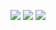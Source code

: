 ![](https://img.shields.io/badge/Java-1.8-green)
![](https://img.shields.io/badge/Maven-4.0.0-brightgreen)
![](https://img.shields.io/badge/Spring%20Boot-2.2.0_M5-yellowgreen)
